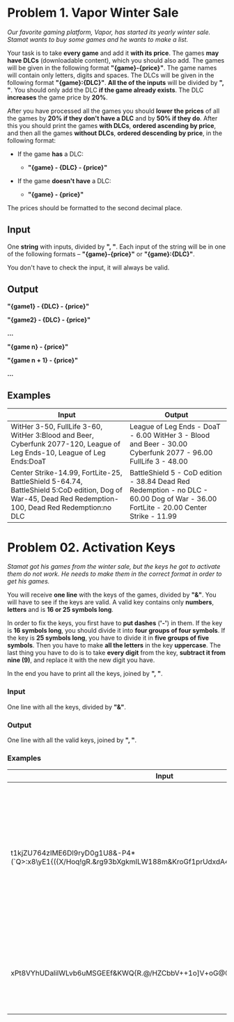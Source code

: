 Problem 1. Vapor Winter Sale
============================

*Our favorite gaming platform, Vapor, has started its yearly winter sale. Stamat
wants to buy some games and he wants to make a list.*

Your task is to take **every game** and add it **with its price**. The games
**may have DLCs** (downloadable content), which you should also add. The games
will be given in the following format **"{game}-{price}"**. The game names will
contain only letters, digits and spaces. The DLCs will be given in the following
format **"{game}:{DLC}"**. **All the of the inputs** will be divided by **",
"**. You should only add the DLC **if the game already exists**. The DLC
**increases** the game price by **20%**.

After you have processed all the games you should **lower the prices** of all
the games by **20% if they don't have a DLC** and by **50% if they do**. After
this you should print the games **with DLCs**, **ordered ascending by price**,
and then all the games **without DLCs**, **ordered descending by price**, in the
following format:

-   If the game **has** a DLC:

    -   **"{game} - {DLC} - {price}"**

-   If the game **doesn't have** a DLC:

    -   **"{game} - {price}"**

The prices should be formatted to the second decimal place.

Input
-----

One **string** with inputs, divided by **", "**. Each input of the string will
be in one of the following formats – **"{game}-{price}"** or **"{game}:{DLC}"**.

You don't have to check the input, it will always be valid.

Output
------

**"{game1} - {DLC} - {price}"**

**"{game2} - {DLC} - {price}"**

**...**

**"{game n} - {price}"**

**"{game n + 1} - {price}"**

**...**

Examples
--------

| **Input**                                                                                                                                              | **Output**                                                                                                                          |
|--------------------------------------------------------------------------------------------------------------------------------------------------------|-------------------------------------------------------------------------------------------------------------------------------------|
| WitHer 3-50, FullLife 3-60, WitHer 3:Blood and Beer, Cyberfunk 2077-120, League of Leg Ends-10, League of Leg Ends:DoaT                                | League of Leg Ends - DoaT - 6.00 WitHer 3 - Blood and Beer - 30.00 Cyberfunk 2077 - 96.00 FullLife 3 - 48.00                        |
| Center Strike-14.99, FortLite-25, BattleShield 5-64.74, BattleShield 5:CoD edition, Dog of War-45, Dead Red Redemption-100, Dead Red Redemption:no DLC | BattleShield 5 - CoD edition - 38.84 Dead Red Redemption - no DLC - 60.00 Dog of War - 36.00 FortLite - 20.00 Center Strike - 11.99 |

Problem 02. Activation Keys
===========================

*Stamat got his games from the winter sale, but the keys he got to activate them
do not work. He needs to make them in the correct format in order to get his
games.*

You will receive **one line** with the keys of the games, divided by **"&"**.
You will have to see if the keys are valid. A valid key contains only
**numbers**, **letters** and is **16 or 25 symbols long**.

In order to fix the keys, you first have to **put dashes** (**'-'**) in them. If
the key is **16 symbols long**, you should divide it into **four groups of four
symbols**. If the key is **25 symbols long**, you have to divide it in **five
groups of five symbols**. Then you have to make **all the letters** in the key
**uppercase**. The last thing you have to do is to take **every digit** from the
key, **subtract it from nine (9)**, and replace it with the new digit you have.

In the end you have to print all the keys, joined by **", "**.

### Input

One line with all the keys, divided by **"&"**.

### Output

One line with all the valid keys, joined by **", "**.

### Examples

| **Input**                                                                                                    | **Output**                                                                                   |
|--------------------------------------------------------------------------------------------------------------|----------------------------------------------------------------------------------------------|
| t1kjZU764zIME6Dl9ryD0g1U8&-P4\*(\`Q\>:x8\\yE1{({X/Hoq!gR.&rg93bXgkmILW188m&KroGf1prUdxdA4ln&U3WH9kXPY0SncCfs | T8KJZ-U235Z-IME3D-L0RYD-9G8U1, RG06-BXGK-MILW-811M, KROG-F8PR-UDXD-A5LN, U6WH-0KXP-Y9SN-CCFS |
| xPt8VYhUDalilWLvb6uMSGEEf&KWQ{R.\@/HZCbbV++1o]V+oG\@\@fF\^93&y6fT5EGFgZHqlFiS                                | XPT1V-YHUDA-LILWL-VB3UM-SGEEF, Y3FT-4EGF-GZHQ-LFIS                                           |
